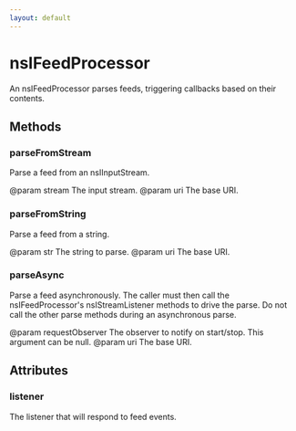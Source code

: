 ```yaml
---
layout: default
---
```


# nsIFeedProcessor #

An nsIFeedProcessor parses feeds, triggering callbacks based on
their contents.


## Methods ##

### parseFromStream ###

Parse a feed from an nsIInputStream.

@param stream The input stream.
@param uri The base URI.


### parseFromString ###

Parse a feed from a string.

@param str The string to parse.
@param uri The base URI.


### parseAsync ###

Parse a feed asynchronously. The caller must then call the
nsIFeedProcessor's nsIStreamListener methods to drive the
parse. Do not call the other parse methods during an asynchronous
parse.

@param requestObserver The observer to notify on start/stop. This
                       argument can be null.
@param uri The base URI.


## Attributes ##

### listener ###

The listener that will respond to feed events. 

